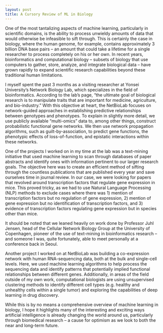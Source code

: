 ```yaml
---
layout: post
title: A Cursory Review of ML in Biology
---
```


One of the most tantalizing aspects of machine learning, particularly in scientific domains, is the ability to process unwieldy amounts of data that would otherwise be infeasible to sift through. This is certainly the case in biology, where the human genome, for example, contains approximately 3 billion DNA base pairs – an amount that could take a lifetime for a single researcher to process completely on his or her own. In recent years, bioinformatics and computational biology – subsets of biology that use computers to gather, store, analyze, and integrate biological data – have grown rapidly to expand scientific research capabilities beyond these traditional human limitations.

I myself spent the past 3 months as a visiting researcher at Yonsei University’s Network Biology Lab, which specializes in the field of bioinformatics. According to the lab’s page, “the ultimate goal of biological research is to manipulate traits that are important for medicine, agriculture, and bio-industry.” With this objective at heart, the NetBioLab focuses on network-guided approaches in establishing predictive relationships between genotypes and phenotypes. To explain in slightly more detail, we use publicly available “multi-omics” data to, among other things, construct probabilistic functional gene networks. We then use network propagation algorithms, such as guilt-by-association, to predict gene functions, the phenotypic effects of loss-of-function, and epistatic interactions within these networks.


One of the projects I worked on in my time at the lab was a text-mining initiative that used machine learning to scan through databases of paper abstracts and identify ones with information pertinent to our larger research goals. The objective here was to create an efficient method of sifting through the countless publications that are published every year and save ourselves time in journal review. In our case, we were looking for papers that revolved around transcription factors that regulate gene expression in mice. This proved tricky, as we had to use Natural Language Processing (NLP) methods to exclude cases where there was 1) mention of transcription factors but no regulation of gene expression, 2) mention of gene expression but no identification of transcription factors, and 3) evidence of transcription factors regulating gene expression but in species other than mice.

It should be noted that we leaned heavily on work done by Professor Juhl Jensen, head of the Cellular Network Biology Group at the University of Copenhagen, pioneer of the use of text-mining in bioinformatics research – and someone I was, quite fortunately, able to meet personally at a conference back in Seoul.

Another project I worked on at NetBioLab was building a co-expression network with human RNA-sequencing data, both at the bulk and single-cell levels. Here, we used machine learning algorithms to help process the sequencing data and identify patterns that potentially implied functional relationships between different genes. Additionally, in areas of the field outside of my own work, computational biologists are using unsupervised clustering methods to identify different cell types (e.g. healthy and unhealthy cells within a single tumor) and exploring the capabilities of deep learning in drug discovery.

While this is by no means a comprehensive overview of machine learning in biology, I hope it highlights many of the interesting and exciting ways artificial intelligence is already changing the world around us, particularly through biomedical research – a cause for optimism as we look to both the near and long-term future.
